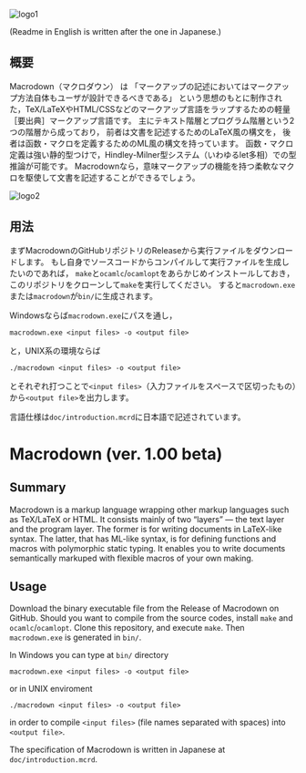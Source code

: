 ![logo1](https://raw.githubusercontent.com/wiki/gfngfn/Macrodown/img/macrodown-logo1.png)

(Readme in English is written after the one in Japanese.)

## 概要

Macrodown（マクロダウン） は
「マークアップの記述においてはマークアップ方法自体もユーザが設計できるべきである」
という思想のもとに制作された，TeX/LaTeXやHTML/CSSなどのマークアップ言語をラップするための軽量［要出典］マークアップ言語です。
主にテキスト階層とプログラム階層という2つの階層から成っており，
前者は文書を記述するためのLaTeX風の構文を，
後者は函数・マクロを定義するためのML風の構文を持っています。
函数・マクロ定義は強い静的型つけで，Hindley-Milner型システム（いわゆるlet多相）での型推論が可能です。
Macrodownなら，意味マークアップの機能を持つ柔軟なマクロを駆使して文書を記述することができるでしょう。

![logo2](https://raw.githubusercontent.com/wiki/gfngfn/Macrodown/img/macrodown-logo2.png)

## 用法

まずMacrodownのGitHubリポジトリのReleaseから実行ファイルをダウンロードします。
もし自身でソースコードからコンパイルして実行ファイルを生成したいのであれば，
`make`と`ocamlc`/`ocamlopt`をあらかじめインストールしておき，
このリポジトリをクローンして`make`を実行してください。
すると`macrodown.exe`または`macrodown`が`bin/`に生成されます。


Windowsならば`macrodown.exe`にパスを通し，

    macrodown.exe <input files> -o <output file>

と，UNIX系の環境ならば

    ./macrodown <input files> -o <output file>

とそれぞれ打つことで`<input files>`（入力ファイルをスペースで区切ったもの）から`<output file>`を出力します。

言語仕様は`doc/introduction.mcrd`に日本語で記述されています。

# Macrodown (ver. 1.00 beta)

## Summary

Macrodown is a markup language wrapping other markup languages such as TeX/LaTeX or HTML.
It consists mainly of two “layers” ― the text layer and the program layer.
The former is for writing documents in LaTeX-like syntax.
The latter, that has ML-like syntax, is for defining functions and macros
with polymorphic static typing.
It enables you to write documents semantically markuped with flexible macros of your own making.

## Usage

Download the binary executable file from the Release of Macrodown on GitHub.
Should you want to compile from the source codes,
install `make` and `ocamlc`/`ocamlopt`.
Clone this repository, and execute `make`.
Then `macrodown.exe` is generated in `bin/`.

In Windows you can type at `bin/` directory

    macrodown.exe <input files> -o <output file>

or in UNIX enviroment

    ./macrodown <input files> -o <output file>

in order to compile `<input files>` (file names separated with spaces) into `<output file>`.

The specification of Macrodown is written in Japanese at `doc/introduction.mcrd`.
